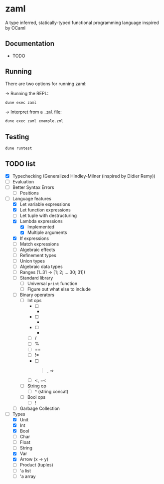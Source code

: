 # zaml

A type inferred, statically-typed functional programming language inspired by OCaml

## Documentation

- TODO

## Running

There are two options for running zaml:

-> Running the REPL:

```bash
dune exec zaml
```

-> Interpret from a `.zml` file:

```bash
dune exec zaml example.zml
```

## Testing

```bash
dune runtest
```

## TODO list

- [x] Typechecking (Generalized Hindley-Milner (inspired by Didier Remy))
- [ ] Evaluation
- [ ] Better Syntax Errors
  - [ ] Positions
- [ ] Language features
  - [x] Let variable expressions
  - [x] Let function expressions
  - [ ] Let tuple with destructuring
  - [x] Lambda expressions
    - [x] Implemented
    - [x] Multiple arguments
  - [x] If expressions
  - [ ] Match expressions
  - [ ] Algebraic effects
  - [ ] Refinement types
  - [ ] Union types
  - [ ] Algebraic data types
  - [ ] Ranges (1..31 -> [1; 2; ... 30; 31])
  - [ ] Standard library
    - [ ] Universal `print` function
    - [ ] Figure out what else to include
  - [ ] Binary operators
    - [ ] Int ops
      - [ ] +
      - [ ] -
      - [ ] *
      - [ ] /
      - [ ] %
      - [ ] ==
      - [ ] !=
      - [ ] > , =>
      - [ ] <, =<
    - [ ] String op
      - [ ] ^ (string concat)
    - [ ] Bool ops
      - [ ] !
  - [ ] Garbage Collection
- [ ] Types
  - [x] Unit
  - [x] Int
  - [x] Bool
  - [ ] Char
  - [ ] Float
  - [ ] String
  - [x] Var
  - [x] Arrow (x -> y)
  - [ ] Product (tuples)
  - [ ] 'a list
  - [ ] 'a array
